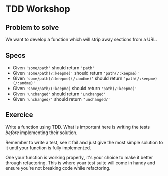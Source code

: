 # TDD Workshop

## Problem to solve

We want to develop a function which will strip away sections from a URL.

## Specs

* Given `'some/path'` should return `'path'`
* Given `'some/path(/:keepme)'` should return `'path(/:keepme)'`
* Given `'some/path(/:keepme)(/:andme)'` should return `'path(/:keepme)(/:andme)'`
* Given `'some/path/(:keepme)` should return `'path(/:keepme)'`
* Given `'unchanged'` should return `'unchanged'`
* Given `'unchanged/'` should return `'unchanged/'`

## Exercice

Write a function using TDD. What is important here is writing the tests _before_ implementing their solution.

Remember to write a test, see it fail and just give the most simple solution to it until your function is fully implemented.

One your function is working properly, it's your choice to make it better through refactoring. This is where your test suite will come in handy and ensure you're not breaking code while refactoring.
